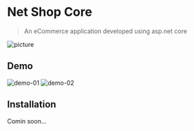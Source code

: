 
# Net Shop Core
> An eCommerce application developed using asp.net core

![picture](https://i.ibb.co/ZhKfW64/logo-banner.png)

## Demo 
![demo-01](https://i.ibb.co/87mz9PH/demo-gif-00-60.gif)
![demo-02](https://i.ibb.co/q91HFPX/demo-gif-60-120.gif)

## Installation

Comin soon...


